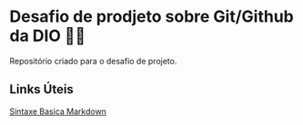# Desafio de prodjeto sobre Git/Github da DIO 👌🏽
Repositório criado  para o desafio  de  projeto.


## Links Úteis
[Sintaxe Basica Markdown](https://www.markdownguide.org/basic-syntax/)
